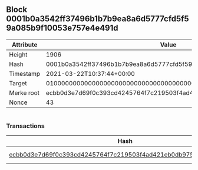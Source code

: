 ## Block 0001b0a3542ff37496b1b7b9ea8a6d5777cfd5f59a085b9f10053e757e4e491d

Attribute | Value
--- | ---
Height | 1906
Hash | 0001b0a3542ff37496b1b7b9ea8a6d5777cfd5f59a085b9f10053e757e4e491d
Timestamp | 2021-03-22T10:37:44+00:00
Target | 0100000000000000000000000000000000000000000000000000000000000000
Merke root | ecbb0d3e7d69f0c393cd4245764f7c219503f4ad421eb0db97561fb7a4700166
Nonce | 43

```

```

### Transactions

Hash | Amount
--- | ---
[ecbb0d3e7d69f0c393cd4245764f7c219503f4ad421eb0db97561fb7a4700166](ecbb0d3e7d69f0c393cd4245764f7c219503f4ad421eb0db97561fb7a4700166.md) | 10.00000000 SKEPTI 
